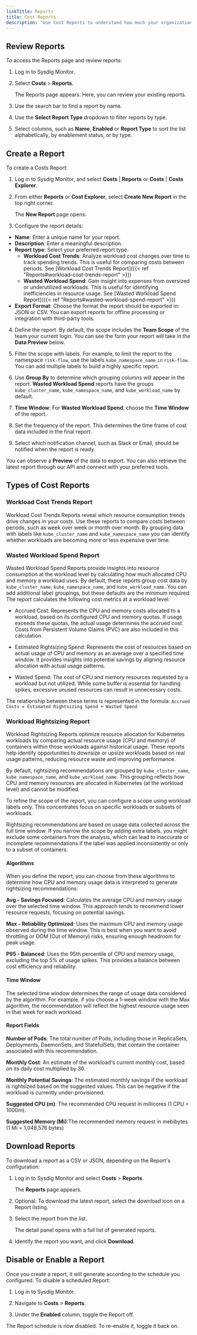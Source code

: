 ```yaml
---
linkTitle: Reports
title: Cost Reports
description: "Use Cost Reports to understand how much your organization spends on workloads, containers, and namespaces. You can automate periodic reports in JSON/CSV and send them out to Slack and email, or export them for analysis in third-party tools."
---
```


## Review Reports

To access the Reports page and review reports:

1. Log in to Sysdig Monitor.

2. Select **Costs** > **Reports**.

   The Reports page appears. Here, you can review your existing reports.

3. Use the search bar to find a report by name.

4. Use the **Select Report Type** dropdown to filter reports by type.

5. Select columns, such as **Name**, **Enabled** or **Report Type** to sort the list alphabetically, by enablement status, or by type.

## Create a Report

To create a Costs Report:

1. Log in to Sysdig Monitor, and select **Costs** | **Reports** or **Costs** | **Costs Explorer**.

2. From either **Reports** or **Cost Explorer**, select **Create New Report** in the top right corner.

   The **New Report** page opens.

3. Configure the report details:

  - **Name**: Enter a unique name for your report.
  - **Description**: Enter a meaningful description.
  - **Report type**: Select your preferred report type.
    - **Workload Cost Trends**: Analyze workload cost changes over time to track spending trends. This is useful for comparing costs between periods. See [Workload Cost Trends Report]({{< ref "Reports#workload-cost-trends-report" >}})
    - **Wasted Workload Spend**: Gain insight into expenses from oversized or underutilized workloads. This is useful for identifying inefficiencies in resource usage. See [Wasted Workload Spend Report]({{< ref "Reports#wasted-workload-spend-report" >}})
  - **Export Format**: Choose the format the report should be exported in: JSON or CSV. You can export reports for offline processing or integration with third-party tools.

4. Define the report. By default, the scope includes the **Team Scope** of the team your current login. You can see the form your report will take in the **Data Preview** below.

5. Filter the scope with labels. For example, to limit the report to the namespace `risk-flow`, use the labels `kube_namespace_name` `in` `risk-flow`. You can add multiple labels to build a highly specific report.

6. Use **Group By** to determine which grouping columns will appear in the report. **Wasted Workload Spend** reports have the groups `kube_cluster_name`, `kube_namespace_name`, and `kube_workload_name` by default.

7. **Time Window**: For **Wasted Workload Spend**, choose the **Time Window** of the report.

8. Set the frequency of the report. This determines the time frame of cost data included in the final report.

9. Select which notification channel, such as Slack or Email, should be notified when the report is ready.

You can observe a **Preview** of the data to export. You can also retrieve the latest report through our API and connect with your preferred tools.


## Types of Cost Reports

### Workload Cost Trends Report
Workload Cost Trends Reports reveal which resource consumption trends drive changes in your costs. Use these reports to compare costs between periods, such as week over week or month over month. By grouping data with labels like `kube_cluster_name` and `kube_namespace_name` you can identify whether workloads are becoming more or less expensive over time.

### Wasted Workload Spend Report
Wasted Workload Spend Reports provide insights into resource consumption at the workload level by calculating how much allocated CPU and memory a workload uses. By default, these reports group cost data by `kube_cluster_name`, `kube_namespace_name`, and `kube_workload_name`. You can add additional label groupings, but these defaults are the minimum required. The report calculates the following cost metrics at a workload level:

* Accrued Cost: Represents the CPU and memory costs allocated to a workload, based on its configured CPU and memory quotas. If usage exceeds these quotas, the actual usage determines the accrued cost. Costs from Persistent Volume Claims (PVC) are also included in this calculation.

* Estimated Rightsizing Spend: Represents the cost of resources based on actual usage of CPU and memory as an average over a specified time window. It provides insights into potential savings by aligning resource allocation with actual usage patterns.

* Wasted Spend: The cost of CPU and memory resources requested by a workload but not utilized. While some buffer is essential for handling spikes, excessive unused resources can result in unnecessary costs.

The relationship between these terms is represented in the formula:
`Accrued Costs = Estimated Rightsizing Spend + Wasted Spend`

### Workload Rightsizing Report

Workload Rightsizing Reports optimize resource allocation for Kubernetes workloads by comparing actual resource usage (CPU and memory) of containers within those workloads against historical usage. These reports help identify opportunities to downsize or upsize workloads based on real usage patterns, reducing resource waste and improving performance.

By default, rightsizing recommendations are grouped by `kube_cluster_name`, `kube_namespace_name`, and `kube_workload_name`. This grouping reflects how CPU and memory resources are allocated in Kubernetes (at the workload level) and cannot be modified.

To refine the scope of the report, you can configure a scope using workload labels only. This concentrates focus on specific workloads or subsets of workloads.

Rightsizing recommendations are based on usage data collected across the full time window. If you narrow the scope by adding extra labels, you might exclude some containers from the analysis, which can lead to inaccurate or incomplete recommendations if the label was applied inconsistently or only to a subset of containers.

#### Algorithms
When you define the report, you can choose from these algorithms to determine how CPU and memory usage data is interpreted to generate rightsizing recommendations:

**Avg - Savings Focused**: Calculates the average CPU and memory usage over the selected time window. This approach tends to recommend lower resource requests, focusing on potential savings.

**Max - Reliability Optimized**: Uses the maximum CPU and memory usage observed during the time window. This is best when you want to avoid throttling or OOM (Out of Memory) risks, ensuring enough headroom for peak usage.

**P95 - Balanced**: Uses the 95th percentile of CPU and memory usage, excluding the top 5% of usage spikes. This provides a balance between cost efficiency and reliability.

#### Time Window

The selected time window determines the range of usage data considered by the algorithm.
For example, if you choose a 1-week window with the Max algorithm, the recommendation will reflect the highest resource usage seen in that week for each workload.

#### Report Fields

**Number of Pods**: The total number of Pods, including those in ReplicaSets, Deployments, DaemonSets, and StatefulSets, that contain the container associated with this recommendation.

**Monthly Cost**: An estimate of the workload's current monthly cost, based on its daily cost multiplied by 30.

**Monthly Potential Savings**: The estimated monthly savings if the workload is rightsized based on the suggested values. This can be negative if the workload is currently under-provisioned.

**Suggested CPU (m)**: The recommended CPU request in millicores (1 CPU = 1000m).

**Suggested Memory (Mi)**:The recommended memory request in mebibytes (1 Mi = 1,048,576 bytes)

## Download Reports

To download a report as a CSV or JSON, depending on the Report's configuration:

1. Log in to Sysdig Monitor and select **Costs** > **Reports**.

   The **Reports** page appears.

2. Optional: To download the latest report, select the download icon on a Report listing.

3. Select the report from the list.

   The detail panel opens with a full list of generated reports.

4. Identify the report you want, and click **Download**.

## Disable or Enable a Report

Once you create a report, it will generate according to the schedule you configured. To disable a scheduled Report:

1. Log in to Sysdig Monitor.

2. Navigate to **Costs** > **Reports**.

3. Under the **Enabled** column, toggle the Report off.

The Report schedule is now disabled. To re-enable it, toggle it back on.
